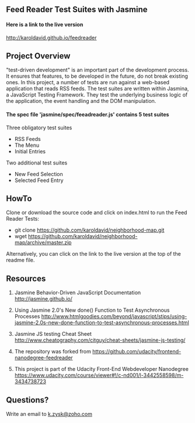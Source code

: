 ## Feed Reader Test Suites with Jasmine

#### Here is a link to the live version
http://karoldavid.github.io/feedreader

## Project Overview

"test-driven development" is an important part of the development process. It ensures that features, to be developed in the future, do not break existing ones. In this project, a number of tests are run against a web-based application that reads RSS feeds.
The test suites are written within Jasmina, a JavaScript Testing Framework. They test the underlying business logic of the application, the event handling and the DOM manipulation.

#### The spec file 'jasmine/spec/feeadreader.js' contains 5 test suites

Three obligatory test suites
* RSS Feeds
* The Menu
* Initial Entries

Two additional test suites
* New Feed Selection
* Selected Feed Entry

## HowTo
Clone or download the source code and click on index.html to run the Feed Reader Tests:

* git clone https://github.com/karoldavid/neighborhood-map.git
* wget https://github.com/karoldavid/neighborhood-map/archive/master.zip

Alternatively, you can click on the link to the live version at the top of the readme file.

## Resources
1. Jasmine Behavior-Driven JavaScript Documentation
http://jasmine.github.io/

2. Using Jasmine 2.0's New done() Function to Test Asynchronous Processes
http://www.htmlgoodies.com/beyond/javascript/stips/using-jasmine-2.0s-new-done-function-to-test-asynchronous-processes.html

3. Jasmine JS testing Cheat Sheet
http://www.cheatography.com/citguy/cheat-sheets/jasmine-js-testing/

4. The repository was forked from
https://github.com/udacity/frontend-nanodegree-feedreader

5. This project is part of the Udacity Front-End Webdeveloper Nanodegree
https://www.udacity.com/course/viewer#!/c-nd001/l-3442558598/m-3434738723


## Questions?
Write an email to k.zysk@zoho.com
